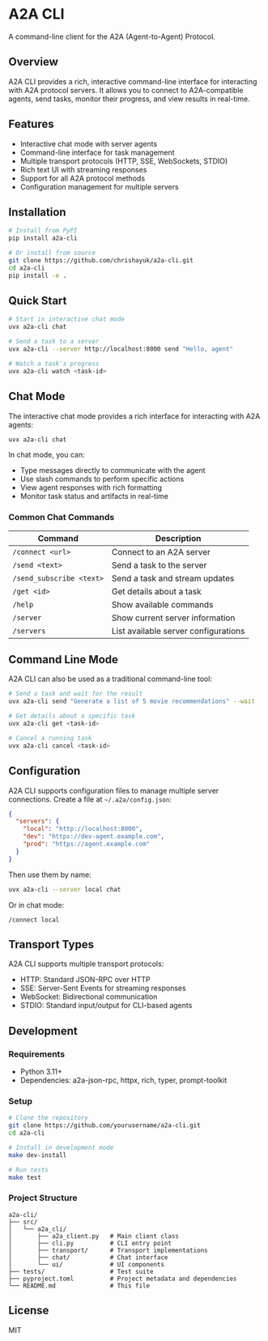 # A2A CLI

A command-line client for the A2A (Agent-to-Agent) Protocol.

## Overview

A2A CLI provides a rich, interactive command-line interface for interacting with A2A protocol servers. It allows you to connect to A2A-compatible agents, send tasks, monitor their progress, and view results in real-time.

## Features

- Interactive chat mode with server agents
- Command-line interface for task management
- Multiple transport protocols (HTTP, SSE, WebSockets, STDIO)
- Rich text UI with streaming responses
- Support for all A2A protocol methods
- Configuration management for multiple servers

## Installation

```bash
# Install from PyPI
pip install a2a-cli

# Or install from source
git clone https://github.com/chrishayuk/a2a-cli.git
cd a2a-cli
pip install -e .
```

## Quick Start

```bash
# Start in interactive chat mode
uvx a2a-cli chat

# Send a task to a server
uvx a2a-cli --server http://localhost:8000 send "Hello, agent"

# Watch a task's progress
uvx a2a-cli watch <task-id>
```

## Chat Mode

The interactive chat mode provides a rich interface for interacting with A2A agents:

```bash
uvx a2a-cli chat
```

In chat mode, you can:
- Type messages directly to communicate with the agent
- Use slash commands to perform specific actions
- View agent responses with rich formatting
- Monitor task status and artifacts in real-time

### Common Chat Commands

| Command | Description |
|---------|-------------|
| `/connect <url>` | Connect to an A2A server |
| `/send <text>` | Send a task to the server |
| `/send_subscribe <text>` | Send a task and stream updates |
| `/get <id>` | Get details about a task |
| `/help` | Show available commands |
| `/server` | Show current server information |
| `/servers` | List available server configurations |

## Command Line Mode

A2A CLI can also be used as a traditional command-line tool:

```bash
# Send a task and wait for the result
uvx a2a-cli send "Generate a list of 5 movie recommendations" --wait

# Get details about a specific task
uvx a2a-cli get <task-id>

# Cancel a running task
uvx a2a-cli cancel <task-id>
```

## Configuration

A2A CLI supports configuration files to manage multiple server connections. Create a file at `~/.a2a/config.json`:

```json
{
  "servers": {
    "local": "http://localhost:8000",
    "dev": "https://dev-agent.example.com",
    "prod": "https://agent.example.com"
  }
}
```

Then use them by name:

```bash
uvx a2a-cli --server local chat 
```

Or in chat mode:

```
/connect local
```

## Transport Types

A2A CLI supports multiple transport protocols:

- HTTP: Standard JSON-RPC over HTTP
- SSE: Server-Sent Events for streaming responses
- WebSocket: Bidirectional communication
- STDIO: Standard input/output for CLI-based agents

## Development

### Requirements

- Python 3.11+
- Dependencies: a2a-json-rpc, httpx, rich, typer, prompt-toolkit

### Setup

```bash
# Clone the repository
git clone https://github.com/yourusername/a2a-cli.git
cd a2a-cli

# Install in development mode
make dev-install

# Run tests
make test
```

### Project Structure

```
a2a-cli/
├── src/
│   └── a2a_cli/
│       ├── a2a_client.py   # Main client class
│       ├── cli.py          # CLI entry point
│       ├── transport/      # Transport implementations
│       ├── chat/           # Chat interface
│       └── ui/             # UI components
├── tests/                  # Test suite
├── pyproject.toml          # Project metadata and dependencies
└── README.md               # This file
```

## License

MIT